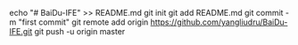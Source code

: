 echo "# BaiDu-IFE" >> README.md
git init
git add README.md
git commit -m "first commit"
git remote add origin https://github.com/yangliudru/BaiDu-IFE.git
git push -u origin master
